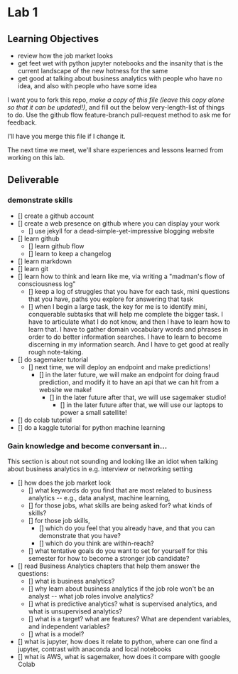 # Lab 1

## Learning Objectives

* review how the job market looks
* get feet wet with python jupyter notebooks and the insanity that is the current landscape of the new hotness for the same
* get good at talking about business analytics with people who have no idea, and also with people who have some idea


I want you to fork this repo, *make a copy of this file (leave this copy alone so that it can be updated!)*, and fill out the 
below very-length-list of things to do. Use the github flow feature-branch pull-request method to ask me for feedback.

I'll have you merge this file if I change it.

The next time we meet, we'll share experiences and lessons learned from working on this lab.

## Deliverable

### demonstrate skills
* [] create a github account
* [] create a web presence on github where you can display your work
	* [] use jekyll for a dead-simple-yet-impressive blogging website
* [] learn github
	* [] learn github flow
	* [] learn to keep a changelog
* [] learn markdown
* [] learn git
* [] learn how to think and learn like me, via writing a "madman's flow of consciousness log"
	* [] keep a log of struggles that you have for each task, mini questions that you have, paths you explore for answering that task
	* [] when I begin a large task, the key for me is to identify mini, conquerable subtasks that will help me complete the bigger task. 
       I have to articulate what I do not know, and then I have to learn how to learn that. I have to gather domain vocabulary words and phrases 
       in order to do better information searches. I have to learn to become discerning in my information search. And I have to get good at really rough note-taking.
* [] do sagemaker tutorial
	* [] next time, we will deploy an endpoint and make predictions!
		* [] in the later future, we will make an endpoint for doing fraud prediction, and modify it to have an api that we can hit from a website we make!
			* [] in the later future after that, we will use sagemaker studio!
				* [] in the later future after that, we will use our laptops to power a small satellite!
* [] do colab tutorial
* [] do a kaggle tutorial for python machine learning

### Gain knowledge and become conversant in...
This section is about not sounding and looking like an idiot when talking about business analytics in e.g. interview or networking setting

* [] how does the job market look
	* [] what keywords do you find that are most related to business analytics -- e.g., data analyst, machine learning, 
	* [] for those jobs, what skills are being asked for? what kinds of skills?
	* [] for those job skills,
		* [] which do you feel that you already have, and that you can demonstrate that you have?
		* [] which do you think are within-reach?
	* [] what tentative goals do you want to set for yourself for this semester for how to become a stronger job candidate?
* [] read Business Analytics chapters that help them answer the questions:
	* [] what is business analytics?
	* [] why learn about business analytics if the job role won't be an analyst -- what job roles involve analytics?
	* [] what is predictive analytics? what is supervised analytics, and what is unsupervised analytics?
	* [] what is a target? what are features? What are dependent variables, and independent variables?
	* [] what is a model?
* [] what is jupyter, how does it relate to python, where can one find a jupyter, contrast with anaconda and local notebooks
* [] what is AWS, what is sagemaker, how does it compare with google Colab
